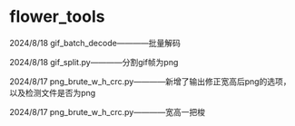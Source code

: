 # flower_tools

2024/8/18 gif_batch_decode————批量解码

2024/8/18 gif_split.py————分割gif帧为png

2024/8/17 png_brute_w_h_crc.py————新增了输出修正宽高后png的选项，以及检测文件是否为png

2024/8/17 png_brute_w_h_crc.py————宽高一把梭
